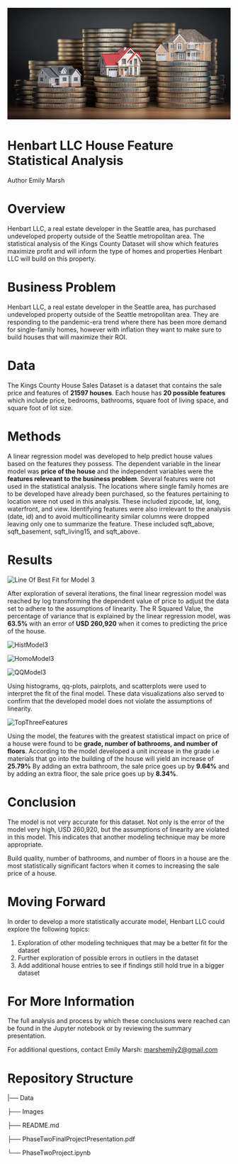 ![Real Estate](Images/960x0.jpeg)

# Henbart LLC House Feature Statistical Analysis

Author Emily Marsh

# Overview

Henbart LLC, a real estate developer in the Seattle area, has purchased undeveloped property outside of the Seattle metropolitan area. The statistical analysis of the Kings County Dataset will show which features maximize profit and will inform the type of homes and properties Henbart LLC will build on this property.

# Business Problem

Henbart LLC, a real estate developer in the Seattle area, has purchased undeveloped property outside of the Seattle metropolitan area. They are responding to the pandemic-era trend where there has been more demand for single-family homes, however with inflation they want to make sure to build houses that will maximize their ROI. 

# Data

The Kings County House Sales Dataset is a dataset that contains the sale price and features of **21597 houses**. Each house has **20 possible features** which include price, bedrooms, bathrooms, square foot of living space, and square foot of lot size. 

# Methods

A linear regression model was developed to help predict house values based on the features they possess. The dependent variable in the linear model was **price of the house** and the independent variables were the **features releveant to the business problem**. Several features were not used in the statistical analysis. The locations where single family homes are to be developed have already been purchased, so the features pertaining to location were not used in this analysis. These included zipcode, lat, long, waterfront, and view. Identifying features were also irrelevant to the analysis (date, id) and to avoid multicollinearity similar columns were dropped leaving only one to summarize the feature. These included sqft_above, sqft_basement, sqft_living15, and sqft_above.

# Results

![Line Of Best Fit for Model 3](Images/Model3FittedValues.jpeg)

After exploration of several iterations, the final linear regression model was reached by log transforming the dependent value of price to adjust the data set to adhere to the assumptions of linearity. The R Squared Value, the percentage of variance that is explained by the linear regression model, was **63.5%** with an error of **USD 260,920** when it comes to predicting the price of the house. 

![HistModel3](Images/Model3Hist.jpeg)

![HomoModel3](Images/Model3Homoscedasticity.jpeg)

![QQModel3](Images/Model3QQPlot.jpeg)

Using histograms, qq-plots, pairplots, and scatterplots were used to interpret the fit of the final model. These data visualizations also served to confirm that the developed model does not violate the assumptions of linearity. 

![TopThreeFeatures](Images/TopThreeFeatures.jpeg)

Using the model, the features with the greatest statistical impact on price of a house were found to be **grade, number of bathrooms, and number of floors**. According to the model developed a unit increase in the grade i.e materials that go into the building of the house will yield an increase of **25.79%** By adding an extra bathroom, the sale price goes up by **9.64%** and by adding an extra floor, the sale price goes up by **8.34%**.

# Conclusion

The model is not very accurate for this dataset. Not only is the error of the model very high, USD 260,920, but the assumptions of linearity are violated in this model. This indicates that another modeling technique may be more appropriate.

Build quality, number of bathrooms, and number of floors in a house are the most statistically significant factors when it comes to increasing the sale price of a house.

# Moving Forward

In order to develop a more statistically accurate model, Henbart LLC could explore the following topics:

1. Exploration of other modeling techniques that may be a better fit for the dataset
2. Further exploration of possible errors in outliers in the dataset
3. Add additional house entries to see if findings still hold true in a bigger dataset

# For More Information

The full analysis and process by which these conclusions were reached can be found in the Jupyter notebook or by reviewing the summary presentation.

For additional questions, contact Emily Marsh: marshemily2@gmail.com

# Repository Structure

 |── Data
 
 ├── Images
 
 ├── README.md
 
 ├── PhaseTwoFinalProjectPresentation.pdf
 
 └── PhaseTwoProject.ipynb

